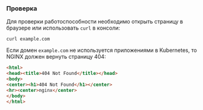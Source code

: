 ### Проверка

Для проверки работоспособности необходимо открыть страницу в браузере или использовать `сurl` в консоли:

```shell
curl example.com
```

Если домен `example.com` не используется приложениями в Kubernetes, то NGINX должен вернуть страницу 404:

```html
<html>
<head><title>404 Not Found</title></head>
<body>
<center><h1>404 Not Found</h1></center>
<hr><center>nginx</center>
</body>
</html>
```